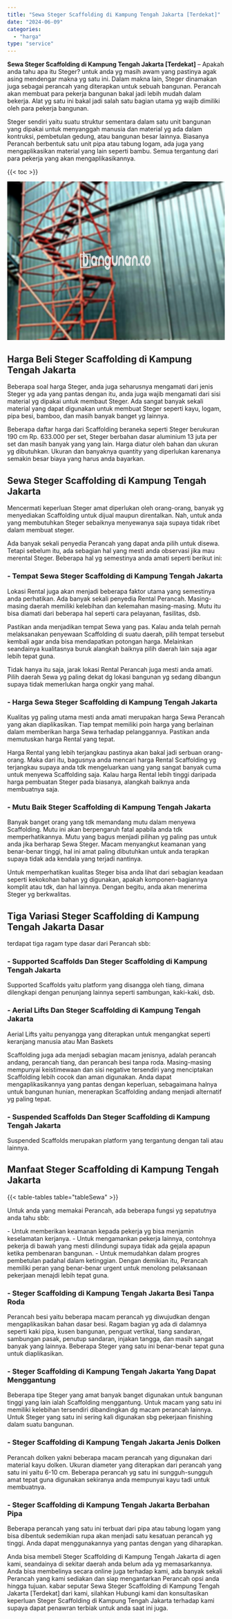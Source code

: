 ```yaml
---
title: "Sewa Steger Scaffolding di Kampung Tengah Jakarta [Terdekat]"
date: "2024-06-09"
categories: 
  - "harga"
type: "service"
---
```


**Sewa Steger Scaffolding di Kampung Tengah Jakarta \[Terdekat\]** – Apakah anda tahu apa itu Steger? untuk anda yg masih awam yang pastinya agak asing mendengar makna yg satu ini. Dalam makna lain, Steger dinamakan juga sebagai perancah yang diterapkan untuk sebuah bangunan. Perancah akan membuat para pekerja bangunan bakal jadi lebih mudah dalam bekerja. Alat yg satu ini bakal jadi salah satu bagian utama yg wajib dimiliki oleh para pekerja bangunan.

Steger sendiri yaitu suatu struktur sementara dalam satu unit bangunan yang dipakai untuk menyanggah manusia dan material yg ada dalam kontruksi, pembetulan gedung, atau bangunan besar lainnya. Biasanya Perancah berbentuk satu unit pipa atau tabung logam, ada juga yang mengaplikasikan material yang lain seperti bambu. Semua tergantung dari para pekerja yang akan mengaplikasikannya.

{{< toc >}}

![Sewa Steger Scaffolding di Kampung Tengah Jakarta [Terdekat]](/images/sewa-scaffolding-steger-18.png)

## Harga Beli Steger Scaffolding di Kampung Tengah Jakarta

Beberapa soal harga Steger, anda juga seharusnya mengamati dari jenis Steger yg ada yang pantas dengan itu, anda juga wajib mengamati dari sisi material yg dipakai untuk membaut Steger. Ada sangat banyak sekali material yang dapat digunakan untuk membuat Steger seperti kayu, logam, pipa besi, bamboo, dan masih banyak banget yg lainnya.

Beberapa daftar harga dari Scaffolding beraneka seperti Steger berukuran 190 cm Rp. 633.000 per set, Steger berbahan dasar aluminium 13 juta per set dan masih banyak yang yang lain. Harga diatur oleh bahan dan ukuran yg dibutuhkan. Ukuran dan banyaknya quantity yang diperlukan karenanya semakin besar biaya yang harus anda bayarkan.

## Sewa Steger Scaffolding di Kampung Tengah Jakarta

Mencermati keperluan Steger amat diperlukan oleh orang-orang, banyak yg menyediakan Scaffolding untuk dijual maupun direntalkan. Nah, untuk anda yang membutuhkan Steger sebaiknya menyewanya saja supaya tidak ribet dalam membuat steger.

Ada banyak sekali penyedia Perancah yang dapat anda pilih untuk disewa. Tetapi sebelum itu, ada sebagian hal yang mesti anda observasi jika mau merental Steger. Beberapa hal yg semestinya anda amati seperti berikut ini:

### \- Tempat Sewa Steger Scaffolding di Kampung Tengah Jakarta

Lokasi Rental juga akan menjadi beberapa faktor utama yang semestinya anda perhatikan. Ada banyak sekali penyedia Rental Perancah. Masing-masing daerah memiliki kelebihan dan kelemahan masing-masing. Mutu itu bisa diamati dari beberapa hal seperti cara pelayanan, fasilitas, dsb.

Pastikan anda menjadikan tempat Sewa yang pas. Kalau anda telah pernah melaksanakan penyewaan Scaffolding di suatu daerah, pilih tempat tersebut kembali agar anda bisa mendapatkan potongan harga. Melainkan seandainya kualitasnya buruk alangkah baiknya pilih daerah lain saja agar lebih tepat guna.

Tidak hanya itu saja, jarak lokasi Rental Perancah juga mesti anda amati. Pilih daerah Sewa yg paling dekat dg lokasi bangunan yg sedang dibangun supaya tidak memerlukan harga ongkir yang mahal.

### \- Harga Sewa Steger Scaffolding di Kampung Tengah Jakarta

Kualitas yg paling utama mesti anda amati merupakan harga Sewa Perancah yang akan diaplikasikan. Tiap tempat memiliki poin harga yang berlainan dalam memberikan harga Sewa terhadap pelanggannya. Pastikan anda memutuskan harga Rental yang tepat.

Harga Rental yang lebih terjangkau pastinya akan bakal jadi serbuan orang-orang. Maka dari itu, bagusnya anda mencari harga Rental Scaffolding yg terjangkau supaya anda tdk mengeluarkan uang yang sangat banyak cuma untuk menyewa Scaffolding saja. Kalau harga Rental lebih tinggi daripada harga pembuatan Steger pada biasanya, alangkah baiknya anda membuatnya saja.

### \- Mutu Baik Steger Scaffolding di Kampung Tengah Jakarta

Banyak banget orang yang tdk memandang mutu dalam menyewa Scaffolding. Mutu ini akan berpengaruh fatal apabila anda tdk memperhatikannya. Mutu yang bagus menjadi pilihan yg paling pas untuk anda jika berharap Sewa Steger. Macam menyangkut keamanan yang benar-benar tinggi, hal ini amat paling dibutuhkan untuk anda terapkan supaya tidak ada kendala yang terjadi nantinya.

Untuk memperhatikan kualitas Steger bisa anda lihat dari sebagian keadaan seperti kekokohan bahan yg digunakan, apakah komponen-bagiannya komplit atau tdk, dan hal lainnya. Dengan begitu, anda akan menerima Steger yg berkwalitas.

## Tiga Variasi Steger Scaffolding di Kampung Tengah Jakarta Dasar

terdapat tiga ragam type dasar dari Perancah sbb:

### \- Supported Scaffolds Dan Steger Scaffolding di Kampung Tengah Jakarta

Supported Scaffolds yaitu platform yang disangga oleh tiang, dimana dilengkapi dengan penunjang lainnya seperti sambungan, kaki-kaki, dsb.

### \- Aerial Lifts Dan Steger Scaffolding di Kampung Tengah Jakarta

Aerial Lifts yaitu penyangga yang diterapkan untuk mengangkat seperti keranjang manusia atau Man Baskets

Scaffolding juga ada menjadi sebagian macam jenisnya, adalah perancah andang, perancah tiang, dan perancah besi tanpa roda. Masing-masing mempunyai keistimewaan dan sisi negative tersendiri yang menciptakan Scaffolding lebih cocok dan aman digunakan. Anda dapat mengaplikasikannya yang pantas dengan keperluan, sebagaimana halnya untuk bangunan hunian, menerapkan Scaffolding andang menjadi alternatif yg paling tepat.

### \- Suspended Scaffolds Dan Steger Scaffolding di Kampung Tengah Jakarta

Suspended Scaffolds merupakan platform yang tergantung dengan tali atau lainnya.

## Manfaat Steger Scaffolding di Kampung Tengah Jakarta

{{< table-tables table="tableSewa" >}}

Untuk anda yang memakai Perancah, ada beberapa fungsi yg sepatutnya anda tahu sbb:

\- Untuk memberikan keamanan kepada pekerja yg bisa menjamin keselamatan kerjanya. - Untuk mengamankan pekerja lainnya, contohnya pekerja di bawah yang mesti dilindungi supaya tidak ada gejala apapun ketika pembenaran bangunan. - Untuk memudahkan dalam progres pembetulan padahal dalam ketinggian. Dengan demikian itu, Perancah memiliki peran yang benar-benar urgent untuk menolong pelaksanaan pekerjaan menajdi lebih tepat guna.

### \- Steger Scaffolding di Kampung Tengah Jakarta Besi Tanpa Roda

Perancah besi yaitu beberapa macam perancah yg diwujudkan dengan mengaplikasikan bahan dasar besi. Ragam bagian yg ada di dalamnya seperti kaki pipa, kusen bangunan, penguat vertikal, tiang sandaran, sambungan pasak, penutup sandaran, injakan tangga, dan masih sangat banyak yang lainnya. Beberapa Steger yang satu ini benar-benar tepat guna untuk diaplikasikan.

### \- Steger Scaffolding di Kampung Tengah Jakarta Yang Dapat Menggantung

Beberapa tipe Steger yang amat banyak banget digunakan untuk bangunan tinggi yang lain ialah Scaffolding menggantung. Untuk macam yang satu ini memiliki kelebihan tersendiri dibandingkan dg macam perancah lainnya. Untuk Steger yang satu ini sering kali digunakan sbg pekerjaan finishing dalam suatu bangunan.

### \- Steger Scaffolding di Kampung Tengah Jakarta Jenis Dolken

Perancah dolken yakni beberapa macam perancah yang digunakan dari material kayu dolken. Ukuran diameter yang diterapkan dari perancah yang satu ini yaitu 6-10 cm. Beberapa perancah yg satu ini sungguh-sungguh amat tepat guna digunakan sekiranya anda mempunyai kayu tadi untuk membuatnya.

### \- Steger Scaffolding di Kampung Tengah Jakarta Berbahan Pipa

Beberapa perancah yang satu ini terbuat dari pipa atau tabung logam yang bisa dibentuk sedemikian rupa akan menjadi satu kesatuan perancah yg tinggi. Anda dapat menggunakannya yang pantas dengan yang diharapkan.

Anda bisa membeli Steger Scaffolding di Kampung Tengah Jakarta di agen kami, seandainya di sekitar daerah anda belum ada yg memasarkannya. Anda bisa membelinya secara online juga terhadap kami, ada banyak sekali Perancah yang kami sediakan dan siap mengantarkan Perancah opsi anda hingga tujuan. kabar seputar Sewa Steger Scaffolding di Kampung Tengah Jakarta \[Terdekat\] dari kami, silahkan Hubungi kami dan konsultasikan keperluan Steger Scaffolding di Kampung Tengah Jakarta terhadap kami supaya dapat penawran terbiak untuk anda saat ini juga.
